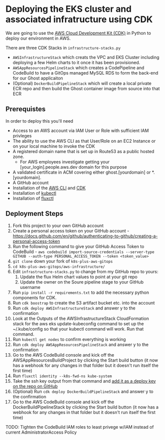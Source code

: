 # Deploying the EKS cluster and associated infratructure using CDK

We are going to use the [AWS Cloud Development Kit (CDK)](https://docs.aws.amazon.com/cdk/index.html) in Python to deploy our environment in AWS.

There are three CDK Stacks in `infrastructure-stacks.py`

- `AWSInfrastructureStack` which creats the VPC and EKS Cluster including deploying a few Helm charts to it once it has been provisioned.
- `AWSAppResourcesPipelineStack` which creates a CodePipeline and CodeBuild to have a GitOps managed MySQL RDS to form the back-end for our Ghost applicaiton
- (Optional) `DockerBuildPipelineStack` which will create a local private ECR repo and then build the Ghost container image from source into that ECR

## Prerequistes
In order to deploy this you'll need
- Access to an AWS account via IAM User or Role with sufficient IAM privleges
- The ability to use the AWS CLI as that User/Role on an EC2 Instance or on your local machine to invoke the CDK
- A registered domain name that is set up in Route53 as a public hosted zone.
    - For AWS employees investigate getting your [your_login].people.aws.dev domain for this purpose
- A validated certificate in ACM covering either ghost.[yourdomain] or *.[yourdomain].
- A GitHub account
- Installation of the [AWS CLI](https://docs.aws.amazon.com/cli/latest/userguide/install-cliv2.html) and [CDK](https://docs.aws.amazon.com/cdk/latest/guide/getting_started.html#getting_started_install)
- Installation of [kubectl](https://docs.aws.amazon.com/eks/latest/userguide/install-kubectl.html)
- Installation of [fluxctl](https://docs.fluxcd.io/en/1.21.1/references/fluxctl/)

## Deployment Steps

1. Fork this project to your own GitHub account
1. Create a personal access token on your GitHub account - https://docs.github.com/en/github/authenticating-to-github/creating-a-personal-access-token
1. Run the following command to give your GitHub Access Token to CodeBuild - `aws codebuild import-source-credentials --server-type GITHUB --auth-type PERSONAL_ACCESS_TOKEN --token <token_value>`
1. `git clone` down your fork of `k8s-plus-aws-gitops`
1. `cd k8s-plus-aws-gitops/aws-infrastructure/`
1. Edit `infrastructure-stacks.py` to change from my GitHub repo to yours:
    1. Update the flux Helm chart values to point at your git repo
    1. Update the owner on the Soure pipeline stage to your GitHub username
1. Run `pip install -r requirements.txt` to add the necessary python components for CDK.
1. Run `cdk boostrap` to create the S3 artifact bucket etc. into the account
1. Run `cdk deploy AWSInfrastructureStack` and answer y to the confirmation
1. Look at the Outputs of the AWSInfrastructureStack CloudFormation stack for the aws eks update-kubeconfig command to set up the ~/.kube/config so that your kubectl command will work. Run that command.
1. Run `kubectl get nodes` to confirm everything is working
1. Run `cdk deploy AWSAppResourcesPipelineStack` and answer y to the confirmation
1. Go to the AWS CodeBuild console and kick off the AWSAppResourcesBuildProject by clicking the Start build button (it now has a webhook for any changes in that folder but it doesn't run itself the first time)
1. Run `fluxctl identity --k8s-fwd-ns kube-system`
1. Take the ssh key output from that command and [add it as a deploy key on the repo on GitHub](https://docs.fluxcd.io/en/1.21.1/tutorials/get-started/#giving-write-access)
1. (Optional) Run `cdk deploy DockerBuildPipelineStack` and answer y to the confirmation
1. Go to the AWS CodeBuild console and kick off the DockerBuildPipelineStack by clicking the Start build button (it now has a webhook for any changes in that folder but it doesn't run itself the first time)

TODO: Tighten the CodeBuild IAM roles to least privege w/IAM instead of current AdministratorAccess Policy
